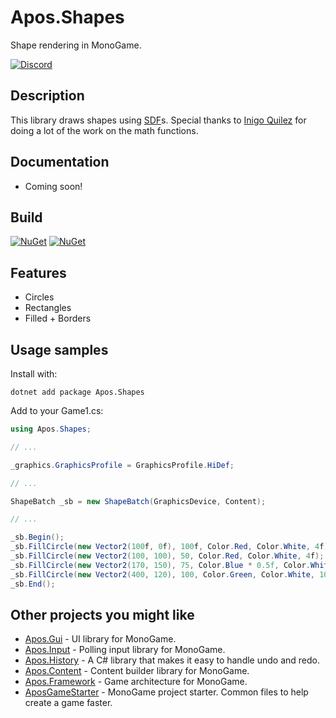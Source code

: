 # Apos.Shapes
Shape rendering in MonoGame.

[![Discord](https://img.shields.io/discord/355231098122272778.svg)](https://discord.gg/MonoGame)

## Description

This library draws shapes using [SDF](https://en.wikipedia.org/wiki/Signed_distance_function)s. Special thanks to [Inigo Quilez](https://iquilezles.org/) for doing a lot of the work on the math functions.

## Documentation

* Coming soon!

## Build

[![NuGet](https://img.shields.io/nuget/v/Apos.Shapes.svg)](https://www.nuget.org/packages/Apos.Shapes/) [![NuGet](https://img.shields.io/nuget/dt/Apos.Shapes.svg)](https://www.nuget.org/packages/Apos.Shapes/)

## Features

* Circles
* Rectangles
* Filled + Borders

## Usage samples

Install with:

```
dotnet add package Apos.Shapes
```

Add to your Game1.cs:

```csharp
using Apos.Shapes;

// ...

_graphics.GraphicsProfile = GraphicsProfile.HiDef;

// ...

ShapeBatch _sb = new ShapeBatch(GraphicsDevice, Content);

// ...

_sb.Begin();
_sb.FillCircle(new Vector2(100f, 0f), 100f, Color.Red, Color.White, 4f);
_sb.FillCircle(new Vector2(100, 100), 50, Color.Red, Color.White, 4f);
_sb.FillCircle(new Vector2(170, 150), 75, Color.Blue * 0.5f, Color.White, 2f);
_sb.FillCircle(new Vector2(400, 120), 100, Color.Green, Color.White, 10f);
_sb.End();
```

## Other projects you might like

* [Apos.Gui](https://github.com/Apostolique/Apos.Gui) - UI library for MonoGame.
* [Apos.Input](https://github.com/Apostolique/Apos.Input) - Polling input library for MonoGame.
* [Apos.History](https://github.com/Apostolique/Apos.History) - A C# library that makes it easy to handle undo and redo.
* [Apos.Content](https://github.com/Apostolique/Apos.Content) - Content builder library for MonoGame.
* [Apos.Framework](https://github.com/Apostolique/Apos.Framework) - Game architecture for MonoGame.
* [AposGameStarter](https://github.com/Apostolique/AposGameStarter) - MonoGame project starter. Common files to help create a game faster.
